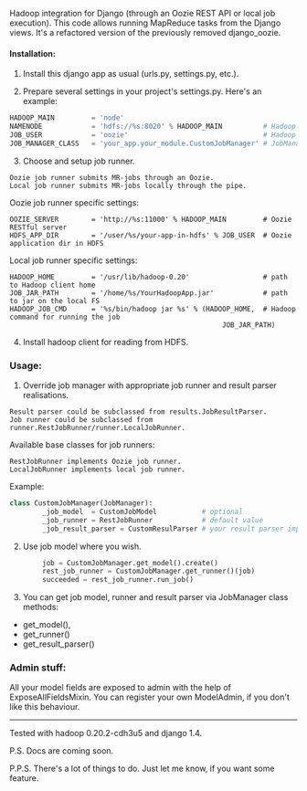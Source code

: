 Hadoop integration for Django (through an Oozie REST API or local job execution).
This code allows running MapReduce tasks from the Django views.
It's a refactored version of the previously removed django_oozie.
#### Installation:
1. Install this django app as usual (urls.py, settings.py, etc.).
 
2. Prepare several settings in your project's settings.py.
Here's an example:
```python
HADOOP_MAIN         = 'node'
NAMENODE            = 'hdfs://%s:8020' % HADOOP_MAIN          # Hadoop namenode
JOB_USER            = 'oozie'                                 # Hadoop user for jobs & HDFS stuff
JOB_MANAGER_CLASS   = 'your_app.your_module.CustomJobManager' # JobManager subclass
```

3. Choose and setup job runner.
```
Oozie job runner submits MR-jobs through an Oozie.
Local job runner submits MR-jobs locally through the pipe.
```
Oozie job runner specific settings:
```
OOZIE_SERVER        = 'http://%s:11000' % HADOOP_MAIN         # Oozie RESTful server
HDFS_APP_DIR        = '/user/%s/your-app-in-hdfs' % JOB_USER  # Oozie application dir in HDFS
```
Local job runner specific settings:
```
HADOOP_HOME         = '/usr/lib/hadoop-0.20'                  # path to Hadoop client home 
JOB_JAR_PATH        = '/home/%s/YourHadoopApp.jar'            # path to jar on the local FS 
HADOOP_JOB_CMD      = '%s/bin/hadoop jar %s' % (HADOOP_HOME,  # Hadoop command for running the job
                                                    JOB_JAR_PATH) 
```

4. Install hadoop client for reading from HDFS.

### Usage:
1. Override job manager with appropriate job runner and result parser realisations.
```
Result parser could be subclassed from results.JobResultParser.
Job runner could be subclassed from runner.RestJobRunner/runner.LocalJobRunner.
```
Available base classes for job runners:
```
RestJobRunner implements Oozie job runner.
LocalJobRunner implements local job runner.
```
Example:
```python
class CustomJobManager(JobManager):
        _job_model  = CustomJobModel           # optional
        _job_runner = RestJobRunner            # default value
        _job_result_parser = CustomResulParser # your result parser implementation
```

2. Use job model where you wish.
```python
        job = CustomJobManager.get_model().create()                          
        rest_job_runner = CustomJobManager.get_runner()(job)
        succeeded = rest_job_runner.run_job()
```

3. You can get job model, runner and result parser via JobManager class methods: 
 - get_model(), 
 - get_runner()
 - get_result_parser()

### Admin stuff:
All your model fields are exposed to admin with the help of ExposeAllFieldsMixin.
You can register your own ModelAdmin, if you don't like this behaviour.

---

Tested with hadoop 0.20.2-cdh3u5 and django 1.4.

P.S. Docs are coming soon.

P.P.S. There's a lot of things to do. Just let me know, if you want some feature.

